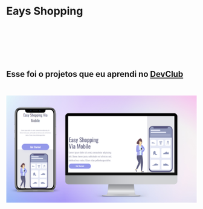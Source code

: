 <h1>Eays Shopping<h1/>
<br>
<br>
<h2>Esse foi o projetos que eu aprendi no <a href="https://rodolfomori.com.br/devclub">DevClub<a/><h2/>

  <img src="https://github.com/JpedroNucler/eays-shopping/blob/main/Easy-shop/igm/Design%20sem%20nome.png?raw=true">
